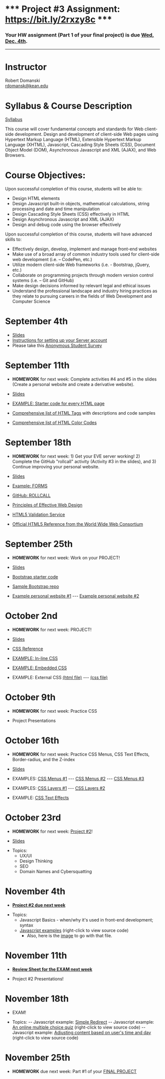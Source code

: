 # *** Project #3 Assignment: <a href="https://bit.ly/2rxzy8c">https://bit.ly/2rxzy8c</a> ***

<h3>Your HW assignment (Part 1 of your final project) is due <b><u>Wed, Dec. 4th</u></b>.</h3>


<hr>


# Instructor

Robert Domanski<br>
<a href="mailto:rdomanski@kean.edu">rdomansk@kean.edu</a>


# Syllabus & Course Description

<a href="https://drive.google.com/open?id=1ev3MwcyexWngUv2lMeoJSF7J8bE_HgmF">Syllabus</a>

This course will cover fundamental concepts and standards for Web client-side development. Design and development of client-side Web pages using Hypertext Markup Language (HTML), Extensible Hypertext Markup Language (XHTML), Javascript, Cascading Style Sheets (CSS), Document Object Model (DOM), Asynchronous Javascript and XML (AJAX), and Web Browsers.


# Course Objectives:  

Upon successful completion of this course, students will be able to:

- Design HTML elements
- Design Javascript built-in objects, mathematical calculations, string processing and date and time manipulation
- Design Cascading Style Sheets (CSS) effectively in HTML
- Design Asynchronous Javascript and XML (AJAX)
- Design and debug code using the browser effectively

Upon successful completion of this course, students will have advanced skills to:

- Effectively design, develop, implement and manage front-end websites
- Make use of a broad array of common industry tools used for client-side web development (i.e. – CodePen, etc.)
- Utilize modern client-side Web frameworks (i.e. - Bootstrap, jQuery, etc.)
- Collaborate on programming projects through modern version control systems (i.e. – Git and GitHub)
- Make design decisions informed by relevant legal and ethical issues
- Understand the professional landscape and industry hiring practices as they relate to pursuing careers in the fields of Web Development and Computer Science


# September 4th

- <a href="https://drive.google.com/open?id=1bMMVG-OXXpx89w0eEP89oJCam3hTGu8Y">Slides</a>
- <a href="https://drive.google.com/open?id=1QUuK4LnBcTsDhrVsBwtNdgyjqDM35s6a">Instructions for setting up your Server account</a>
- Please take this <a href="https://drive.google.com/open?id=1H35dM7x69TCMM71Vi_8-FQ8DLUW43IR2H9ZuWSV_4dA">Anonymous Student Survey</a>


# September 11th

- <b>HOMEWORK</b> for next week:  Complete activities #4 and #5 in the slides (Create a personal website and create a derivative website).

- <a href="https://drive.google.com/open?id=1wHQ7YNHmG5ozL4hjUQUFBodJ-1ThibLA">Slides</a>
- <a href="https://drive.google.com/open?id=1Lpqgqj8cn6e_CrtBFasGiNpjpb3SZQFv">EXAMPLE: Starter code for every HTML page</a>

- <a href="https://www.w3schools.com/tags">Comprehensive list of HTML Tags</a> with descriptions and code samples
- <a href="https://www.w3schools.com/colors/colors_names.asp">Comprehensive list of HTML Color Codes</a>


# September 18th

- <b>HOMEWORK</b> for next week:  1) Get your EVE server working! 2) Complete the GitHub "rollcall" activity (Activity #3 in the slides), and 3) Continue improving your personal website.

- <a href="https://drive.google.com/open?id=1V7qdYCCLwW4bYN-3Ldh35_DAGdab7jCC">Slides</a>
- <a href="https://eve.kean.edu/~rdomansk/forms.html">Example: FORMS</a>
- <a href="https://github.com/tech3500/git-activity">GitHub: ROLLCALL</a>
  
- <a href="https://www.cleverism.com/web-design-principles-successful-websites/">Principles of Effective Web Design</a>
- <a href="http://validator.w3.org/">HTML5 Validation Service</a>
- <a href="https://dev.w3.org/html5/html-author/">Official HTML5 Reference from the World Wide Web Consortium</a>



# September 25th

- <b>HOMEWORK</b> for next week:  Work on your PROJECT!

- <a href="https://drive.google.com/open?id=1x_sT0RKo8qEJPlHh1EtJKxK0761wmw8d">Slides</a>
- <a href="https://drive.google.com/open?id=1W1daZaofkyxh0pK74Dox6WsRatgyNYiH">Bootstrap starter code</a>
- <a href="https://github.com/alfonso222/BootStrap-4-Workshop">Sample Bootstrap repo</a>
- <a href="https://moshetrenk.com/">Example personal website #1</a>  ---  <a href="http://alfonsorayo.com/">Example personal website #2</a>



# October 2nd

- <b>HOMEWORK</b> for next week:  PROJECT!

- <a href="https://drive.google.com/open?id=1Mna5SC4BdYDFNsU9FocjUZzda_U8iDTE">Slides</a>
- <a href="http://www.w3schools.com/CSSref">CSS Reference</a>
- <a href="https://drive.google.com/open?id=1umGIRaKspyuYir3bSrfHYJvxBzVTD7of">EXAMPLE:  In-line CSS</a>
- <a href="https://drive.google.com/open?id=1NZZ7O-Z0R8dj1CG01gPqK8agSPRItqcL">EXAMPLE:  Embedded CSS</a>
- EXAMPLE:  External CSS <a href="https://drive.google.com/open?id=1F1VKFRE7E1C00yKUs0fxAn1dKcC5APeS">(html file)</a>  ---  <a href="https://drive.google.com/open?id=1fCcKE4r1l8wa9Tz_aQw_wTwBNwitjXs0">(css file)</a>


# October 9th

- <b>HOMEWORK</b> for next week:  Practice CSS

- Project Presentations


# October 16th

- <b>HOMEWORK</b> for next week:  Practice CSS Menus, CSS Text Effects, Border-radius, and the Z-index

- <a href="https://drive.google.com/open?id=1z1Isx88XiS3u9SRPpQpY1krn8U06SeFW">Slides</a>
- EXAMPLES:  <a href="https://drive.google.com/open?id=1nJrdNRO74bRV5tHTSiwx4Vl476skcJ62">CSS Menus #1</a> ---  <a href="https://drive.google.com/open?id=1y_W5tTMQJSGdGA2dqeDNicv5JJKgM2Rn">CSS Menus #2</a>  ---  <a href="https://drive.google.com/open?id=1cFfzTUpCkW6yps6bUf_LgGq27oo5bpcy">CSS Menus #3</a>
- EXAMPLES:  <a href="https://drive.google.com/open?id=1sWUd41P1yr5WDFDJWW8mgGBkpvAOLSqA">CSS Layers #1</a>  ---  <a href="https://drive.google.com/open?id=1jBMonlqCIE93BOeony0LztFHNHe8rELC">CSS Layers #2</a>
- EXAMPLE:  <a href="https://drive.google.com/open?id=17lYwuVph7TWztJ4tfcmN0V91Pp-WfKMX">CSS Text Effects</a>


# October 23rd

- <b>HOMEWORK</b> for next week:  <a href="https://drive.google.com/open?id=1ZVfNLv0m7slZoaZVH6mN2Gi3O6NBA58h">Project #2</a>!

- <a href="https://drive.google.com/open?id=1LZfNCw-uiyQcbjhJz8o-mxZOpV0sFzUY">Slides</a>
* Topics:
  * UX/UI
  * Design Thinking
  * SEO
  * Domain Names and Cybersquatting


# November 4th

- <b><a href="https://drive.google.com/open?id=1ZVfNLv0m7slZoaZVH6mN2Gi3O6NBA58h">Project #2 due next week</a></b>

* Topics:
  * Javascript Basics - when/why it's used in front-end development; syntax
  * <a href="https://drive.google.com/file/d/17n-1QYdhXd7DzGzVVqAhf21Hh73aA2UT/view?usp=sharing">Javascript examples</a> (right-click to view source code) 
    * Also, here is the <a href="https://drive.google.com/file/d/19gul-1k990Nda2Gkj751iplj3QYvn9Pg/view?usp=sharing">image</a> to go with that file.



# November 11th

- <b><a href="https://drive.google.com/file/d/1hK7AhExi0KUGyiXtTUzX6aB14Wew2oSb/view?usp=sharing">Review Sheet for the EXAM next week</a></b>

- Project #2 Presentations!



# November 18th

- EXAM!

- Topics:
-- Javascript example: <a href="https://drive.google.com/file/d/1tNqe4TBdPOvGdkBQzCMvSxr80H29oKal/view?usp=sharing">Simple Redirect</a>
-- Javascript example: <a href="https://drive.google.com/file/d/1WqpIoDgLlQXsHGOoeU3SMFHbJV85oQJS/view?usp=sharing">An online multiple choice quiz</a> (right-click to view source code)
-- Javascript example: <a href="https://drive.google.com/file/d/1d3AzahPKroZCuZfI-454SjVkw34d6Hh1/view?usp=sharing">Adjusting content based on user's time and day</a> (right-click to view source code)



# November 25th

- <b>HOMEWORK</b> due next week:  Part #1 of your <a href="https://bit.ly/2rxzy8c">FINAL PROJECT</a> 



